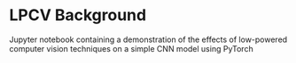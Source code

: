 # LPCV Background
Jupyter notebook containing a demonstration of the effects of low-powered computer vision techniques on a simple CNN model using PyTorch